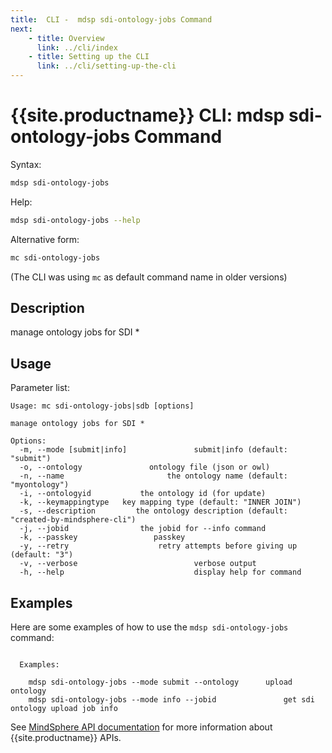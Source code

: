 ```yaml
---
title:  CLI -  mdsp sdi-ontology-jobs Command
next:
    - title: Overview
      link: ../cli/index
    - title: Setting up the CLI
      link: ../cli/setting-up-the-cli
---
```


# {{site.productname}} CLI: mdsp sdi-ontology-jobs Command

Syntax:

```bash
mdsp sdi-ontology-jobs
```

Help:

```bash
mdsp sdi-ontology-jobs --help
```

Alternative form:

```bash
mc sdi-ontology-jobs
```

(The CLI was using `mc` as default command name in older versions)

## Description

manage ontology jobs for SDI *

## Usage

Parameter list:

```text
Usage: mc sdi-ontology-jobs|sdb [options]

manage ontology jobs for SDI *

Options:
  -m, --mode [submit|info]               submit|info (default: "submit")
  -o, --ontology               ontology file (json or owl)
  -n, --name                       the ontology name (default: "myontology")
  -i, --ontologyid           the ontology id (for update)
  -k, --keymappingtype   key mapping type (default: "INNER JOIN")
  -s, --description         the ontology description (default: "created-by-mindsphere-cli")
  -j, --jobid                the jobid for --info command
  -k, --passkey                 passkey
  -y, --retry                    retry attempts before giving up (default: "3")
  -v, --verbose                          verbose output
  -h, --help                             display help for command

```

## Examples

Here are some examples of how to use the `mdsp sdi-ontology-jobs` command:

```text

  Examples:

    mdsp sdi-ontology-jobs --mode submit --ontology 	 upload ontology
    mdsp sdi-ontology-jobs --mode info --jobid    			 get sdi ontology upload job info

```

See [MindSphere API documentation](https://documentation.mindsphere.io/MindSphere/apis/index.html) for more information about {{site.productname}} APIs.
